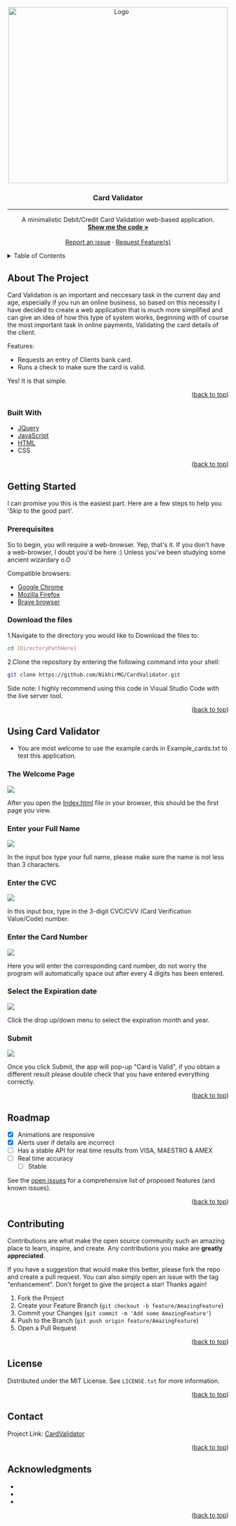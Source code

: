 <div id="top"></div>
<div align="center">
  
 <!-- PROJECT LOGO -->
  <br />
  <a href="https://github.com/NikhirMG/CardValidator">
    <img src="CardValidator/assets/images/CValidLogo.png" alt="Logo" width="500" height="400">
  </a>
  
  <h3 align="center">Card Validator</h3>
  
  <hr>
  
  <p align="center">
    A minimalistic Debit/Credit Card Validation web-based application.
    <br />
    <a href="https://github.com/NikhirMG/CardValidator/tree/main/CardValidator"><strong>Show me the code »</strong></a>
    <br />
    <br />
    <a href="https://github.com/NikhirMG/CardValidator/issues">Report an issue</a>
    ·
    <a href="https://github.com/NikhirMG/CardValidator/issues">Request Feature(s)</a>
  </p>
</div>


<!-- TABLE OF CONTENTS -->
<details>
  <summary>Table of Contents</summary>
  <ol>
    <li>
      <a href="#about-the-project">About The Project</a>
      <ul>
        <li><a href="#built-with">Built With</a></li>
      </ul>
    </li>
    <li>
      <a href="#getting-started">Getting Started</a>
      <ul>
        <li><a href="#prerequisites">Prerequisites</a></li>
        <li><a href="#installation">Installation</a></li>
      </ul>
    </li>
    <li><a href="#usage">Usage</a></li>
    <li><a href="#roadmap">Roadmap</a></li>
    <li><a href="#contributing">Contributing</a></li>
    <li><a href="#license">License</a></li>
    <li><a href="#contact">Contact</a></li>
    <li><a href="#acknowledgments">Acknowledgments</a></li>
  </ol>
</details>



<!-- ABOUT THE PROJECT -->
## About The Project

Card Validation is an important and neccesary task in the current day and age, especially if you run an online business, so based on this necessity I have decided to create a web application that is much more simplified and can give an idea of how this type of system works, beginning with of course the most important task in online payments, Validating the card details of the client.

Features:

* Requests an entry of Clients bank card.
* Runs a check to make sure the card is valid.

Yes! It is that simple.

<p align="right">(<a href="#top">back to top</a>)</p>

### Built With

* [JQuery](https://jquery.com)
* [JavaScript](https://www.javascript.com)
* [HTML](https://developer.mozilla.org/en-US/docs/Glossary/HTML5)
* CSS

<p align="right">(<a href="#top">back to top</a>)</p>



<!-- GETTING STARTED -->
## Getting Started

I can promise you this is the easiest part. Here are a few steps to help you 'Skip to the good part'.

### Prerequisites

So to begin, you will require a web-browser. Yep, that's it.
If you don't have a web-browser, I doubt you'd be here :) Unless you've been studying some ancient wizardary o.O

Compatible browsers:
* [Google Chrome](https://www.google.com/chrome/)
* [Mozilla Firefox](https://www.mozilla.org/en-US/firefox/new/)
* [Brave browser](https://brave.com/)

### Download the files

1.Navigate to the directory you would like to Download the files to:
  ```sh
  cd [DirectoryPathHere]
  ```
2.Clone the repository by entering the following command into your shell:
  ```sh
  git clone https://github.com/NikhirMG/CardValidator.git
  ```
Side note: I highly recommend using this code in Visual Studio Code with the live server tool.

<p align="right">(<a href="#top">back to top</a>)</p>




<!-- USAGE EXAMPLES -->
## Using Card Validator

* You are most welcome to use the example cards in Example_cards.txt to test this application.

### The Welcome Page

<a href="url"><img src="https://github.com/NikhirMG/CardValidator/blob/main/CardValidator/screenshots/CValid1.png" height="auto" width="auto"></a>

After you open the [Index.html](https://github.com/NikhirMG/CardValidator/blob/main/CardValidator/Index.html) file in your browser, this should be the first page you view.

### Enter your Full Name

<a href="url"><img src="https://github.com/NikhirMG/CardValidator/blob/main/CardValidator/screenshots/Cvalid2.png" height="auto" width="auto"></a>

In the input box type your full name, please make sure the name is not less than 3 characters.

### Enter the CVC

<a href="url"><img src="https://github.com/NikhirMG/CardValidator/blob/main/CardValidator/screenshots/CValid3.png" height="auto" width="auto"></a>

In this input box, type in the 3-digit CVC/CVV (Card Verification Value/Code) number.

### Enter the Card Number

<a href="url"><img src="https://github.com/NikhirMG/CardValidator/blob/main/CardValidator/screenshots/CValid4.png" height="auto" width="auto"></a>

Here you will enter the corresponding card number, do not worry the program will automatically space out after every 4 digits has been entered.

### Select the Expiration date

<a href="url"><img src="https://github.com/NikhirMG/CardValidator/blob/main/CardValidator/screenshots/CValid5.png" height="auto" width="auto"></a>

Click the drop up/down menu to select the expiration month and year.

### Submit

<a href="url"><img src="https://github.com/NikhirMG/CardValidator/blob/main/CardValidator/screenshots/CValid6.png" height="auto" width="auto"></a>

Once you click Submit, the app will pop-up "Card is Valid", if you obtain a different result please double check that you have entered everything correctly.



<p align="right">(<a href="#top">back to top</a>)</p>



<!-- ROADMAP -->
## Roadmap

- [x] Animations are responsive
- [x] Alerts user if details are incorrect
- [ ] Has a stable API for real time results from VISA, MAESTRO & AMEX
- [ ] Real time accuracy
    - [ ] Stable

See the [open issues](https://github.com/NikhirMG/CardValidator/issues) for a comprehensive list of proposed features (and known issues).

<p align="right">(<a href="#top">back to top</a>)</p>



<!-- CONTRIBUTING -->
## Contributing

Contributions are what make the open source community such an amazing place to learn, inspire, and create. Any contributions you make are **greatly appreciated**.

If you have a suggestion that would make this better, please fork the repo and create a pull request. You can also simply open an issue with the tag "enhancement".
Don't forget to give the project a star! Thanks again!

1. Fork the Project
2. Create your Feature Branch (`git checkout -b feature/AmazingFeature`)
3. Commit your Changes (`git commit -m 'Add some AmazingFeature'`)
4. Push to the Branch (`git push origin feature/AmazingFeature`)
5. Open a Pull Request

<p align="right">(<a href="#top">back to top</a>)</p>



<!-- LICENSE -->
## License

Distributed under the MIT License. See `LICENSE.txt` for more information.

<p align="right">(<a href="#top">back to top</a>)</p>



<!-- CONTACT -->
## Contact

Project Link: [CardValidator](https://github.com/NikhirMG/CardValidator)

<p align="right">(<a href="#top">back to top</a>)</p>



<!-- ACKNOWLEDGMENTS -->
## Acknowledgments

* []()
* []()
* []()

<p align="right">(<a href="#top">back to top</a>)</p>



<!-- MARKDOWN LINKS & IMAGES -->
<!-- https://www.markdownguide.org/basic-syntax/#reference-style-links -->
[contributors-shield]: https://img.shields.io/github/contributors/github_username/repo_name.svg?style=for-the-badge
[contributors-url]: https://github.com/github_username/repo_name/graphs/contributors
[forks-shield]: https://img.shields.io/github/forks/github_username/repo_name.svg?style=for-the-badge
[forks-url]: https://github.com/github_username/repo_name/network/members
[stars-shield]: https://img.shields.io/github/stars/github_username/repo_name.svg?style=for-the-badge
[stars-url]: https://github.com/github_username/repo_name/stargazers
[issues-shield]: https://img.shields.io/github/issues/github_username/repo_name.svg?style=for-the-badge
[issues-url]: https://github.com/github_username/repo_name/issues
[license-shield]: https://img.shields.io/github/license/github_username/repo_name.svg?style=for-the-badge
[license-url]: https://github.com/github_username/repo_name/blob/master/LICENSE.txt
[linkedin-shield]: https://img.shields.io/badge/-LinkedIn-black.svg?style=for-the-badge&logo=linkedin&colorB=555
[linkedin-url]: https://linkedin.com/in/linkedin_username
[product-screenshot]: images/screenshot.png
